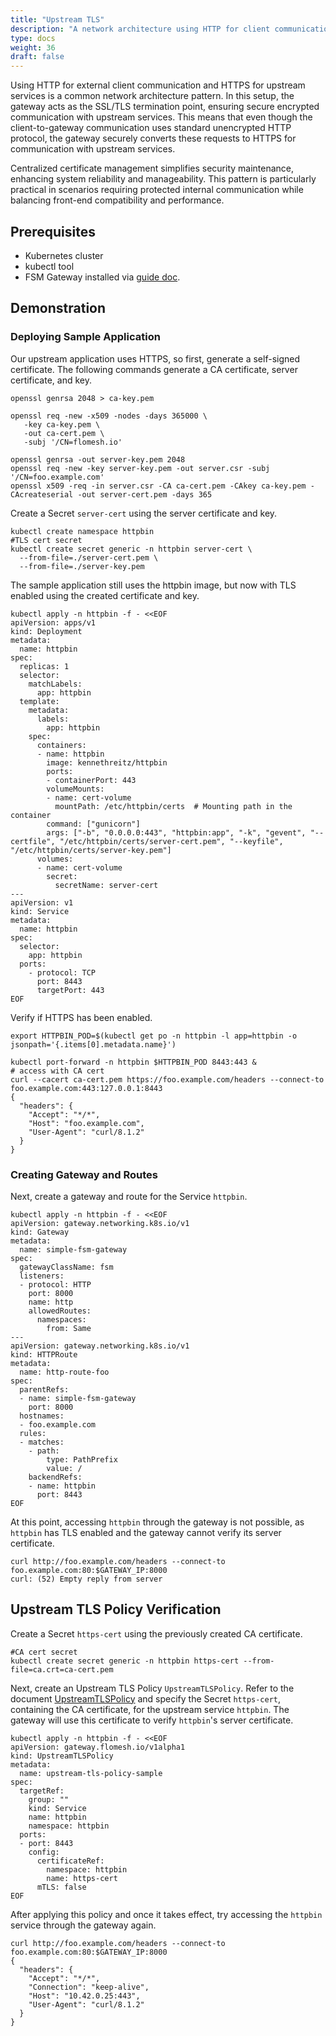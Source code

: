 ```yaml
---
title: "Upstream TLS"
description: "A network architecture using HTTP for client communication and HTTPS upstream, featuring SSL/TLS termination at the gateway and centralized certificate management for enhanced security."
type: docs
weight: 36
draft: false
---
```


Using HTTP for external client communication and HTTPS for upstream services is a common network architecture pattern. In this setup, the gateway acts as the SSL/TLS termination point, ensuring secure encrypted communication with upstream services. This means that even though the client-to-gateway communication uses standard unencrypted HTTP protocol, the gateway securely converts these requests to HTTPS for communication with upstream services.

Centralized certificate management simplifies security maintenance, enhancing system reliability and manageability. This pattern is particularly practical in scenarios requiring protected internal communication while balancing front-end compatibility and performance.

## Prerequisites

- Kubernetes cluster
- kubectl tool
- FSM Gateway installed via [guide doc](/guides/traffic_management/ingress/fsm_gateway/installation).

## Demonstration

### Deploying Sample Application

Our upstream application uses HTTPS, so first, generate a self-signed certificate. The following commands generate a CA certificate, server certificate, and key.

```shell
openssl genrsa 2048 > ca-key.pem

openssl req -new -x509 -nodes -days 365000 \
   -key ca-key.pem \
   -out ca-cert.pem \
   -subj '/CN=flomesh.io'

openssl genrsa -out server-key.pem 2048
openssl req -new -key server-key.pem -out server.csr -subj '/CN=foo.example.com'
openssl x509 -req -in server.csr -CA ca-cert.pem -CAkey ca-key.pem -CAcreateserial -out server-cert.pem -days 365
```

Create a Secret `server-cert` using the server certificate and key.

```shell
kubectl create namespace httpbin
#TLS cert secret
kubectl create secret generic -n httpbin server-cert \
  --from-file=./server-cert.pem \
  --from-file=./server-key.pem

```

The sample application still uses the httpbin image, but now with TLS enabled using the created certificate and key.

```shell
kubectl apply -n httpbin -f - <<EOF
apiVersion: apps/v1
kind: Deployment
metadata:
  name: httpbin
spec:
  replicas: 1
  selector:
    matchLabels:
      app: httpbin
  template:
    metadata:
      labels:
        app: httpbin
    spec:
      containers:
      - name: httpbin
        image: kennethreitz/httpbin
        ports:
        - containerPort: 443
        volumeMounts:
        - name: cert-volume
          mountPath: /etc/httpbin/certs  # Mounting path in the container
        command: ["gunicorn"]
        args: ["-b", "0.0.0.0:443", "httpbin:app", "-k", "gevent", "--certfile", "/etc/httpbin/certs/server-cert.pem", "--keyfile", "/etc/httpbin/certs/server-key.pem"]
      volumes:
      - name: cert-volume
        secret:
          secretName: server-cert
---
apiVersion: v1
kind: Service
metadata:
  name: httpbin
spec:
  selector:
    app: httpbin
  ports:
    - protocol: TCP
      port: 8443
      targetPort: 443
EOF
```

Verify if HTTPS has been enabled.

```shell
export HTTPBIN_POD=$(kubectl get po -n httpbin -l app=httpbin -o jsonpath='{.items[0].metadata.name}')

kubectl port-forward -n httpbin $HTTPBIN_POD 8443:443 &
# access with CA cert
curl --cacert ca-cert.pem https://foo.example.com/headers --connect-to foo.example.com:443:127.0.0.1:8443
{
  "headers": {
    "Accept": "*/*",
    "Host": "foo.example.com",
    "User-Agent": "curl/8.1.2"
  }
}
```

### Creating Gateway and Routes

Next, create a gateway and route for the Service `httpbin`.

```shell
kubectl apply -n httpbin -f - <<EOF
apiVersion: gateway.networking.k8s.io/v1
kind: Gateway
metadata:
  name: simple-fsm-gateway
spec:
  gatewayClassName: fsm
  listeners:
  - protocol: HTTP
    port: 8000
    name: http
    allowedRoutes:
      namespaces:
        from: Same
---
apiVersion: gateway.networking.k8s.io/v1
kind: HTTPRoute
metadata:
  name: http-route-foo
spec:
  parentRefs:
  - name: simple-fsm-gateway
    port: 8000
  hostnames:
  - foo.example.com
  rules:
  - matches:
    - path:
        type: PathPrefix
        value: /
    backendRefs:
    - name: httpbin
      port: 8443
EOF
```

At this point, accessing `httpbin` through the gateway is not possible, as `httpbin` has TLS enabled and the gateway cannot verify its server certificate.

```shell
curl http://foo.example.com/headers --connect-to foo.example.com:80:$GATEWAY_IP:8000
curl: (52) Empty reply from server
```

## Upstream TLS Policy Verification

Create a Secret `https-cert` using the previously created CA certificate.

```shell
#CA cert secret
kubectl create secret generic -n httpbin https-cert --from-file=ca.crt=ca-cert.pem
```

Next, create an Upstream TLS Policy `UpstreamTLSPolicy`. Refer to the document [UpstreamTLSPolicy](/api_reference/policyattachment/v1alpha1/#gateway.flomesh.io/v1alpha1.UpstreamTLSPolicy) and specify the Secret `https-cert`, containing the CA certificate, for the upstream service `httpbin`. The gateway will use this certificate to verify `httpbin`'s server certificate.

```shell
kubectl apply -n httpbin -f - <<EOF
apiVersion: gateway.flomesh.io/v1alpha1
kind: UpstreamTLSPolicy
metadata:
  name: upstream-tls-policy-sample
spec:
  targetRef:
    group: ""
    kind: Service
    name: httpbin
    namespace: httpbin
  ports:
  - port: 8443
    config:
      certificateRef:
        namespace: httpbin
        name: https-cert
      mTLS: false
EOF
```

After applying this policy and once it takes effect, try accessing the `httpbin` service through the gateway again.

```shell
curl http://foo.example.com/headers --connect-to foo.example.com:80:$GATEWAY_IP:8000
{
  "headers": {
    "Accept": "*/*",
    "Connection": "keep-alive",
    "Host": "10.42.0.25:443",
    "User-Agent": "curl/8.1.2"
  }
}
```
